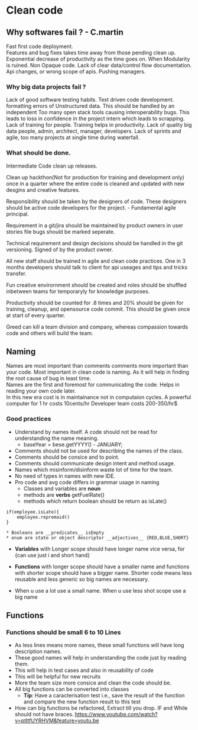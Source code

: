 # Clean code

## Why softwares fail ? - C.martin

Fast first code deployment.  
Features and bug fixes takes time away from those pending clean up.
Exponential decrease of productivity as the time goes on.
When Modularity is ruined. Non Opaque code. Lack of clear data/control flow documentation.
Api changes, or wrong scope of apis.
Pushing managers. 

### Why big data projects fail ?

Lack of good software testing habits.
Test driven code development.
formatting errors of Unstructured data. This should be handled by an independent 
Too many open stack tools causing interoperability bugs. This leads to loss in confidence in the project intern which leads to scrapping.
Lack of training for people. Training helps in productivity.
Lack of quality big data people, admin, architect, manager, developers.
Lack of sprints and agile, too many projects at single time during waterfall.

### What should be done.

Intermediate Code clean up releases.   

Clean up hackthon(Not for production for training and development only) once in a quarter where the entire code is cleaned and updated with new desgins and creative features.    

Responsibility should be taken by the designers of code. These designers should be active code developers for the project. - Fundamental agile principal.     

Requirement in a git/jira should be maintained by product owners in user stories file bugs should be marked seperate.  

Technical requirement and design decisions should be handled in the git versioning. Signed of by the product owner.   

All new staff should be trained in agile and clean code practices.
One in 3 months developers should talk to client for api useages and tips and tricks transfer.  

Fun creative envirornment should be created and roles should be shuffled inbetween teams for temporaryly for knowledge purposes.  

Productivity should be counted for .8 times and 20% should be given for training, cleanup, and opensource code commit. This should be given once at start of every quarter.   

Greed can kill a team division and company, whereas compassion towards code and others will build the team.  

## Naming

Names are most important than comments comments more important than  your code.
Most important in clean code is naming. As it will help in finding the root cause of bug in least time.  
Names are the first and foremost for communicating the code. Helps in reading your own code later.  
In this new era cost is in maintainance not in computaion cycles. A powerful computer for 1 hr costs 10cents/hr Developer team costs 200-350/hr$

### Good practices  

* Understand by names itself. A code should not be read for understanding the name meaning.
	- baseYear = bese.getYYYY() - JANUARY;
* Comments should not be used for describing the names of the class.
* Comments should be consice and to point.
* Comments should communicate design intent and method usage. 
* Names which misinform/disinform waste lot of time for the team.
* No need of types in names with new IDE.
* Pro code and avg code differs in grammar usage in naming
	* Classes and variables are __noun__
	* methods are __verbs__ getFuelRate()
	* methods which return boolean should be return as isLate()
```
if(employee.isLate){
	employee.repremaid()
}
```
	* Booleans are __predicates__ isEmpty
	* enum are state or object descriptor __adjectives__ {RED,BLUE,SHORT}


* __Variables__ with Longer scope should have longer name vice versa, for {can use just i and short hand}

* __Functions__ with longer scope should have a smaller name and functions with shorter scope should have a bigger name. Shorter code means less reusable and less generic so big names are necessary.

* When u use a lot use a small name.
When u use less shot scope use a big name 

## Functions

### __Functions should be small 6 to 10 Lines__

* As less lines means more names, these small functions will have long description names.
* These good names will help in understanding the code just by reading them.
* This will help in test cases and also in reusability of code
* This will be helpful for new recruits
* More the team size more consice and clean the code should be.
* All big functions can be converted into classes
	* __Tip__: Have a caracterisation test i.e., save the result of the function and compare the new function result to this test
* How can big functions be refactored, Extract till you drop. IF and While should not have braces.
https://www.youtube.com/watch?v=ptItfUYRHVM&feature=youtu.be



